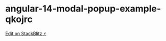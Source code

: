 # angular-14-modal-popup-example-qkojrc

[Edit on StackBlitz ⚡️](https://stackblitz.com/edit/angular-14-modal-popup-example-qkojrc)